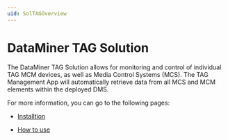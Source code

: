 ```yaml
---
uid: SolTAGOverview
---
```


# DataMiner TAG Solution

The DataMiner TAG Solution allows for monitoring and control of individual TAG MCM devices, as well as Media Control Systems (MCS). The TAG Management App will automatically retrieve data from all MCS and MCM elements within the deployed DMS.

For more information, you can go to the following pages:

- [Installtion](xref:EPM_D-DOCSIS)

- [How to use](xref:EPM_GPON)
